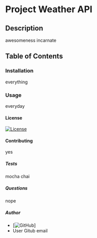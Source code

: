 
# Project Weather API

## Description 
awesomeness incarnate

## Table of Contents

### Installation 
everything

### Usage
everyday

#### License
[![License](https://img.shields.io/badge/License%20mit-1f425f.svg)](http://commonmark.org)

#### Contributing
yes

##### Tests
mocha chai

##### Questions
nope

##### Author
* [![GitHub](https://github.com/johan)] 
* User Gitub email

